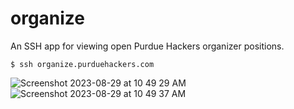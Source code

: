# organize

An SSH app for viewing open Purdue Hackers organizer positions.

`$ ssh organize.purduehackers.com`

<img alt="Screenshot 2023-08-29 at 10 49 29 AM" src="https://github.com/purduehackers/organize/assets/14811170/e2b8b2e5-ef25-461d-8055-c9ce69f3d473">
<img alt="Screenshot 2023-08-29 at 10 49 37 AM" src="https://github.com/purduehackers/organize/assets/14811170/816b6968-22ac-456e-aab5-e101ff70e210">
